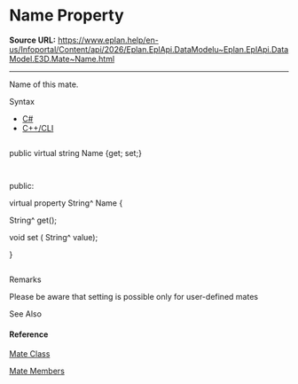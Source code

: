 # Name Property

**Source URL:** https://www.eplan.help/en-us/Infoportal/Content/api/2026/Eplan.EplApi.DataModelu~Eplan.EplApi.DataModel.E3D.Mate~Name.html

---

Name of this mate.

Syntax

- [C#](#i-syntax-CS)
- [C++/CLI](#i-syntax-CPP2005)

```
```
public virtual string Name {get; set;}
```
```

```
```
public:
virtual property String^ Name {
   String^ get();
   void set (    String^ value);
}
```
```

Remarks

Please be aware that setting is possible only for user-defined mates



See Also

#### Reference

[Mate Class](Eplan.EplApi.DataModelu~Eplan.EplApi.DataModel.E3D.Mate.html)
  
[Mate Members](Eplan.EplApi.DataModelu~Eplan.EplApi.DataModel.E3D.Mate_members.html)